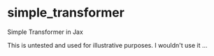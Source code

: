 # simple_transformer
Simple Transformer in Jax

This is untested and used for illustrative purposes. I wouldn't use it ... 
